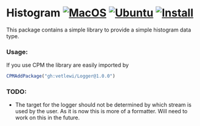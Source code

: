 # Histogram [![MacOS](https://github.com/vetlewi/Logger/actions/workflows/macos.yml/badge.svg)](https://github.com/vetlewi/Logger/actions/workflows/macos.yml) [![Ubuntu](https://github.com/vetlewi/Logger/actions/workflows/Ubuntu.yml/badge.svg)](https://github.com/vetlewi/Logger/actions/workflows/Ubuntu.yml) [![Install](https://github.com/vetlewi/Logger/actions/workflows/install.yml/badge.svg)](https://github.com/vetlewi/Logger/actions/workflows/install.yml)
This package contains a simple library to provide a simple histogram data type.

### Usage:
If you use CPM the library are easily imported by
````cmake
CPMAddPackage("gh:vetlewi/Logger@1.0.0")
````

### TODO:
- The target for the logger should not be determined by which stream is used by the user. As it is now this is more of a formatter. Will need to work on this in the future.